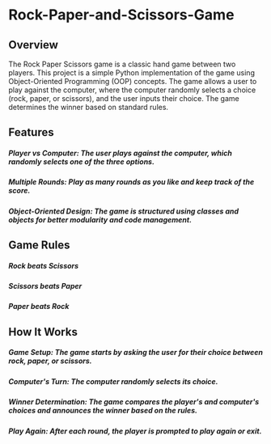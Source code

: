 # Rock-Paper-and-Scissors-Game

## Overview
The Rock Paper Scissors game is a classic hand game between two players. This project is a simple Python implementation of the game using Object-Oriented Programming (OOP) concepts. The game allows a user to play against the computer, where the computer randomly selects a choice (rock, paper, or scissors), and the user inputs their choice. The game determines the winner based on standard rules.

## Features
##### Player vs Computer: The user plays against the computer, which randomly selects one of the three options.
##### Multiple Rounds: Play as many rounds as you like and keep track of the score.
##### Object-Oriented Design: The game is structured using classes and objects for better modularity and code management.

## Game Rules
##### Rock beats Scissors
##### Scissors beats Paper
##### Paper beats Rock

## How It Works
##### Game Setup: The game starts by asking the user for their choice between rock, paper, or scissors.
##### Computer's Turn: The computer randomly selects its choice.
##### Winner Determination: The game compares the player's and computer's choices and announces the winner based on the rules.
##### Play Again: After each round, the player is prompted to play again or exit.
